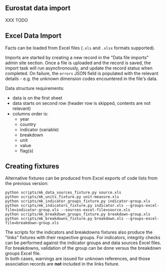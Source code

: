 ## Eurostat data import

XXX TODO

## Excel Data Import

Facts can be loaded from Excel files (`.xls` and `.xlsx` formats supported).

Imports are started by creating a new record in the "Data file imports" admin site section.
Once a file is uploaded and the record is saved, the import task will run asynchronously, and update the record status when completed.
On failure, the `errors` JSON field is populated with the relevant details - e.g. the unknown dimension codes encountered in the file's data.

Data structure requirements:
- data is on the first sheet
- data starts on second row (header row is skipped, contents are not relevant)
- columns order is:
  - year
  - country	
  - indicator (variable)	
  - breakdown	
  - unit	
  - value	
  - flag(s)


## Creating fixtures

Alternative fixtures can be produced from Excel exports of code lists from the previous version:
```shell
python scripts/mk_data_sources_fixture.py source.xls
python scripts/mk_units_fixture.py unit-measure.xls
python scripts/mk_indicator_groups_fixture.py indicator-group.xls
python scripts/mk_indicators_fixture.py indicator.xls --groups-excel-file=indicator-group.xls --sources-excel-file=source.xls
python scripts/mk_breakdown_groups_fixture.py breakdown-group.xls 
python scripts/mk_breakdowns_fixture.py breakdown.xls --groups-excel-file=breakdown-group.xls
```
The scripts for the indicators and breakdowns fixtures also produce the "links" fixtures with their respective groups.
For indicators, integrity checks can be performed against the indicator groups and data sources Excel files. 
For breakdowns, validation of the group can be done versus the breakdown groups Excel file.  
In both cases, warnings are issued for unknown references, and those association records are **not** included in the links fixture.

